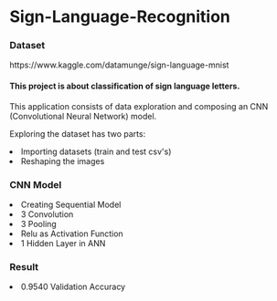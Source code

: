 # Sign-Language-Recognition

<h3> Dataset</h3>
<a>https://www.kaggle.com/datamunge/sign-language-mnist</a>

<h4>This project is about classification of sign language letters.</h4>
<p>This application consists of data exploration and composing an CNN (Convolutional Neural Network) model.</p>
<p>Exploring the dataset has two parts:<li>Importing datasets (train and test csv's)</li>
  <li>Reshaping the images</li><p/>
<h3> CNN Model</h3>
  <li> Creating Sequential Model</li>
  <li> 3 Convolution </li>
  <li> 3 Pooling </li>
  <li> Relu as Activation Function </li>
  <li> 1 Hidden Layer in ANN </li>
  
  <h3> Result</h3>
    <li> 0.9540 Validation Accuracy </li>
